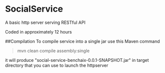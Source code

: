 # SocialService
A basic http server serving RESTful API

Coded in approximately 12 hours

##Compilation
To compile service into a single jar use this Maven command
>mvn clean compile assembly:single

it will produce "social-service-benchaix-0.0.1-SNAPSHOT.jar" in target directory that you can use to launch the httpserver






